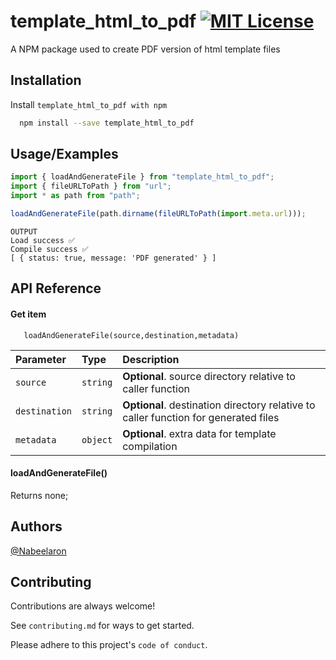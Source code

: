 
# template_html_to_pdf [![MIT License](https://img.shields.io/badge/License-MIT-green.svg)](https://choosealicense.com/licenses/mit/)


A NPM package used to create PDF version of html template files


## Installation

Install `template_html_to_pdf with npm`

```bash
  npm install --save template_html_to_pdf
```
    
## Usage/Examples

```javascript
import { loadAndGenerateFile } from "template_html_to_pdf";
import { fileURLToPath } from "url";
import * as path from "path";

loadAndGenerateFile(path.dirname(fileURLToPath(import.meta.url)));

```
```
OUTPUT
Load success ✅
Compile success ✅
[ { status: true, message: 'PDF generated' } ]
```

## API Reference

#### Get item

```http
   loadAndGenerateFile(source,destination,metadata)
```

| Parameter | Type     | Description                       |
| :-------- | :------- | :-------------------------------- |
| `source`      | `string` | **Optional**. source directory relative to caller function |
| `destination`      | `string` | **Optional**. destination directory relative to caller function for generated files|
| `metadata`      | `object` | **Optional**. extra data for template compilation |

#### loadAndGenerateFile()
Returns none;


## Authors
[@Nabeelaron](https://github.com/Nabeelaron/html_to_pdf)
## Contributing

Contributions are always welcome!

See `contributing.md` for ways to get started.

Please adhere to this project's `code of conduct`.

